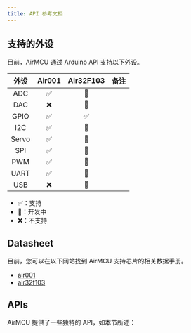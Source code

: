 ```yaml
---
title: API 参考文档
---
```


## 支持的外设

目前，AirMCU 通过 Arduino API 支持以下外设。

|外设|Air001|Air32F103|备注|
|:---:|:---:|:---:|:---:|
|ADC|✅|🔨||
|DAC|❌|🔨||
|GPIO|✅|✅||
|I2C|✅|🔨||
|Servo|✅|🔨||
|SPI|✅|🔨||
|PWM|✅|🔨||
|UART|✅|🔨||
|USB|❌|🔨||

- ✅：支持
- 🔨：开发中
- ❌：不支持

## Datasheet

目前，您可以在以下网站找到 AirMCU 支持芯片的相关数据手册。

- [air001](https://air001.cn)
- [air32f103](https://air32.cn)

## APIs

AirMCU 提供了一些独特的 API，如本节所述：
